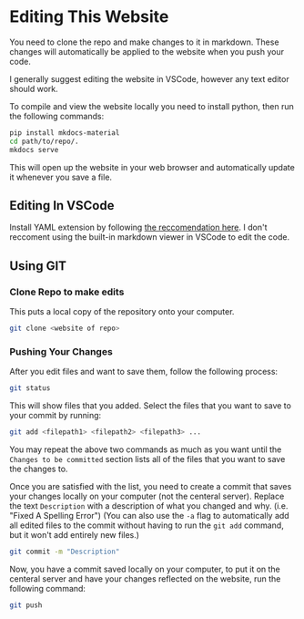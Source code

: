 # Editing This Website
You need to clone the repo and make changes to it in markdown.
These changes will automatically be applied to the website when you push your code.

I generally suggest editing the website in VSCode, however any text editor should work. 

To compile and view the website locally you need to install python, then run the following commands:
```bash
pip install mkdocs-material
cd path/to/repo/.
mkdocs serve
```
This will open up the website in your web browser and automatically update it whenever you save a file.

## Editing In VSCode
Install YAML extension by following [the reccomendation here](https://squidfunk.github.io/mkdocs-material/creating-your-site/?h=vscode#minimal-configuration).
I don't reccoment using the built-in markdown viewer in VSCode to edit the code.

## Using GIT

### Clone Repo to make edits
This puts a local copy of the repository onto your computer.
```bash
git clone <website of repo>
```

### Pushing Your Changes
After you edit files and want to save them, follow the following process:
```bash
git status
```
This will show files that you added. Select the files that you want to save to your commit by running:
```bash
git add <filepath1> <filepath2> <filepath3> ...
```
You may repeat the above two commands as much as you want until the `Changes to be committed` section lists all of the files that you want to save the changes to.

Once you are satisfied with the list, you need to create a commit that saves your changes locally on your computer (not the centeral server). Replace the text `Description` with a description of what you changed and why. (i.e. "Fixed A Spelling Error") (You can also use the `-a` flag to automatically add all edited files to the commit without having to run the `git add` command, but it won't add entirely new files.)
```bash
git commit -m "Description"
```

Now, you have a commit saved locally on your computer, to put it on the centeral server and have your changes reflected on the website, run the following command:
```bash
git push
```